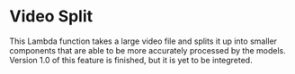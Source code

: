 # Video Split

This Lambda function takes a large video file and splits it up into smaller components that are able to be more accurately processed by the models. Version 1.0 of this feature is finished, but it is yet to be integreted.
